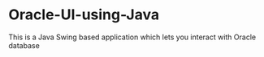 # Oracle-UI-using-Java
This is a Java Swing based application which lets you interact with Oracle database

